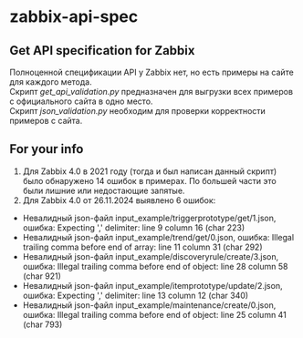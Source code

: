 # zabbix-api-spec
## Get API specification for Zabbix
Полноценной спецификации API у Zabbix нет, но есть примеры на сайте для каждого метода. \
Скрипт *get_api_validation.py* предназначен для выгрузки всех примеров с официального сайта в одно место. \
Скрипт *json_validation.py* необходим для проверки корректности примеров с сайта.
## For your info
1. Для Zabbix 4.0 в 2021 году (тогда и был написан данный скрипт) было обнаружено 14 ошибок в примерах. По большей части это были лишние или недостающие запятые.
2. Для Zabbix 4.0 от 26.11.2024 выявлено 6 ошибок:
- Невалидный json-файл input_example/triggerprototype/get/1.json, ошибка: Expecting ',' delimiter: line 9 column 16 (char 223)
- Невалидный json-файл input_example/trend/get/0.json, ошибка: Illegal trailing comma before end of array: line 11 column 31 (char 292)
- Невалидный json-файл input_example/discoveryrule/create/3.json, ошибка: Illegal trailing comma before end of object: line 28 column 58 (char 921)
- Невалидный json-файл input_example/itemprototype/update/2.json, ошибка: Expecting ',' delimiter: line 13 column 12 (char 340)
- Невалидный json-файл input_example/maintenance/create/0.json, ошибка: Illegal trailing comma before end of object: line 25 column 41 (char 793)